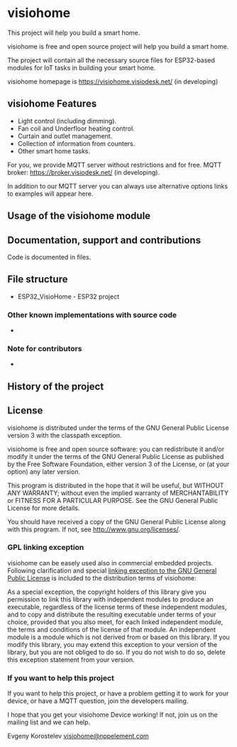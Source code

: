 visiohome
==========
This project will help you build a smart home.

visiohome is free and open source project will help you build a smart home.

The project will contain all the necessary source files for ESP32-based modules for IoT tasks in building your smart home.

visiohome homepage is https://visiohome.visiodesk.net/ (in developing)

visiohome Features
----------------
 - Light control (including dimming).
 - Fan coil and Underfloor heating control.
 - Curtain and outlet management.
 - Collection of information from counters.
 - Other smart home tasks.

 For you, we provide MQTT server without restrictions and for free. 
 MQTT broker: https://broker.visiodesk.net/ (in developing).

 In addition to our MQTT server you can always use alternative options links to examples will appear here.

Usage of the visiohome module
------------------------

Documentation, support and contributions
-------------------------
Code is documented in files.

File structure
--------------
 - ESP32_VisioHome - ESP32 project 


### Other known implementations with source code
 - 

### Note for contributors
 - 

History of the project
----------------------

License
-------
visiohome is distributed under the terms of the GNU General Public License version 3 with the classpath exception.

visiohome is free and open source software: you can redistribute it and/or modify it under the terms of the GNU General Public License as published by the Free Software Foundation, either version 3 of the License, or (at your option) any later version.

This program is distributed in the hope that it will be useful, but WITHOUT ANY WARRANTY; without even the implied warranty of MERCHANTABILITY or FITNESS FOR A PARTICULAR PURPOSE. See the GNU General Public License for more details.

You should have received a copy of the GNU General Public License along with this program. If not, see http://www.gnu.org/licenses/.

### GPL linking exception
visiohome can be easely used also in commercial embedded projects.
Following clarification and special
[linking exception to the GNU General Public License](https://en.wikipedia.org/wiki/GPL_linking_exception)
is included to the distribution terms of visiohome:

As a special exception, the copyright holders of this library give
you permission to link this library with independent modules to
produce an executable, regardless of the license terms of these
independent modules, and to copy and distribute the resulting
executable under terms of your choice, provided that you also meet,
for each linked independent module, the terms and conditions of the
license of that module. An independent module is a module which is
not derived from or based on this library. If you modify this
library, you may extend this exception to your version of the
library, but you are not obliged to do so. If you do not wish
to do so, delete this exception statement from your version.

### If you want to help this project
If you want to help this project, or have a problem getting it to work for your device, or have a MQTT question, join the developers mailing.

I hope that you get your visiohome Device working!  If not, join us on the mailing list and we can help.

Evgeny Korostelev
visiohome@nppelement.com

